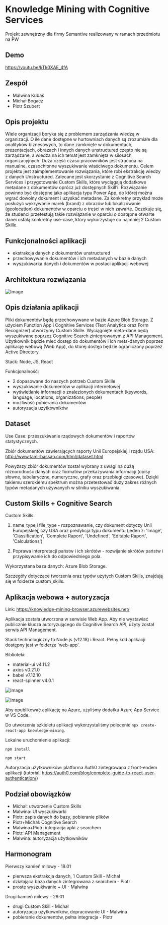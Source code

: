 # Knowledge Mining with Cognitive Services

Projekt zewnętrzny dla firmy Semantive realizowany w ramach przedmiotu na PW

## Demo

https://youtu.be/kTk0XAE_4fA

## Zespół

* Malwina Kubas
* Michał Bogacz
* Piotr Szubert

## Opis projektu

Wiele organizacji boryka się z problemem zarządzania wiedzą w organizacji. O ile dane dostępne w hurtowniach danych są zrozumiałe dla analityków biznesowych, to dane zamknięte w dokumentach, prezentacjach, obrazach i innych danych unstructured często nie są zarządzane, a wiedza na ich temat jest zamknięta w silosach organizacyjnych. Duża część czasu pracowników jest stracona na manualne, czasochłonne wyszukiwanie właściwego dokumentu. Celem projektu jest zaimplementowanie rozwiązania, które robi ekstrakcję wiedzy z danych Unstructured. Zalecane jest skorzystanie z Cognitive Search Services i przygotowanie Custom Skills, które wyciągają dodatkowe metadane z dokumentów oprócz już dostępnych Skill’i. Rozwiązanie powinno być dostępne jako aplikacja typu Power App, do której można wgrać dowolny dokument i uzyskać metadane. Za konkretny przykład może posłużyć wykrywanie marek (brand) z obrazów lub lokalizowanie (geolocation) dokumentów w oparciu o treści w nich zawarte. Oczekuje się, że studenci przetestują takie rozwiązanie w oparciu o dostępne otwarte danei ustalą konkretny use-case, który wykorzystuje co najmniej 2 Custom Skille. 

## Funkcjonalności aplikacji
* ekstrakcja danych z dokumentów unstructured
* przechowywanie dokumentów i ich metadanych w bazie danych
* wyszukiwarka danych i dokumentów w postaci aplikacji webowej

## Architektura rozwiązania

![Image](images/architektura.png)

## Opis działania aplikacji
Pliki dokumentów będą przechowywane w bazie Azure Blob Storage. Z użyciem Function App i Cognitive Services (Text Analytics
oraz Form Recognizer) utworzymy Custom Skille. Wyciągnięte meta-dane będą wyszukiwane poprzez Cognitive Search zintegrowanym 
z API Management. Użytkownik będzie mieć dostęp do dokumentów i ich meta-danych poprzez aplikację webową (Web App), do której
dostęp będzie ograniczony poprzez Active Directory.

Stack: Node, JS, React

Funkcjonalność:
* 2 dopasowane do naszych potrzeb Custom Skille
* wyszukiwanie dokumentów w aplikacji internetowej
* wyświetlanie informacji o znalezionych dokumentach (keywords, language, locations, organizations, people)
* możliwość pobierania dokumentów
* autoryzacja użytkowników

## Dataset

Use Case: przeszukiwanie rządowych dokumentów i raportów statystycznych.

Zbiór dokumentów zawierających raporty Unii Europejskiej i rządu USA: http://www.tamirhassan.com/html/dataset.html

Powyższy zbiór dokumentów został wybrany z uwagi na dużą różnorodność danych oraz formatów przekazywania informacji (opisy słowne, tabelaryczne, numeryczne, grafy oraz przebiegi czasowe). Dzięki takiemu szerokiemu spektrum można przetestować duży zakres różnych typów metadanych używanych w silniku wyszukiwania.

## Custom Skills + Cognitive Search

Custom Skills:

1. name_type i file_type - rozpoznawanie, czy dokument dotyczy Unii Europejskiej, czy USA oraz predykcja typu dokumentu (jeden z: 'Image', 'Classification', 'Complete Raport', 'Undefined', 'Editable Raport', 'Calculations')

2. Poprawa interpretacji państw i ich skrótów - rozwijanie skrótów państw i przypisywanie ich do odpowiedniego pola.

Wykorzystana baza danych: Azure Blob Storage.

Szczegóły dotyczące tworzenia oraz typów użytych Custom Skills, znajdują się w folderze custom_skills.

## Aplikacja webowa + autoryzacja

Link: https://knowledge-mining-browser.azurewebsites.net/

Aplikacja została utworzona w serwisie Web App. Aby nie wystawiać publicznie klucza autoryzującego do Cognitive Search API,
użyty został serwis API Management.

Stack technologiczny to Node.js (v12.18) i React. Pełny kod aplikacji dostępny jest w folderze 'web-app'.

Biblioteki:
* material-ui v4.11.2
* axios v0.21.0
* babel v7.12.10
* react-spinner v4.0.1

![Image](images/web-app-new.png)

![Image](images/document-card-new.png)

Aby opublikować aplikację na Azure, użyliśmy dodatku Azure App Service w VS Code. 

Do utworzenia szkieletu aplikacji wykorzystaliśmy polecenie ```npx create-react-app knowledge-mining```.

Lokalne uruchomienie aplikacji:

```npm install```

```npm start```

Autoryzacja użytkowników: platforma Auth0 zintegrowana z front-endem aplikacji (tutorial: https://auth0.com/blog/complete-guide-to-react-user-authentication/)

## Podział obowiązków

- Michał: utworzenie Custom Skills
- Malwina: UI wyszukiwarki
- Piotr: zapis danych do bazy, pobieranie plików
- Piotr+Michał: Cognitive Search
- Malwina+Piotr: integracja apki z searchem
- Piotr: API Management
- Malwina: autoryzacja użytkowników

## Harmonogram

Pierwszy kamień milowy - 18.01
* pierwsza ekstrakcja danych, 1 Custom Skill - Michał
* działająca baza danych zintegrowana z searchem - Piotr
* proste wyszukiwanie + UI - Malwina

Drugi kamień milowy - 29.01
* drugi Custom Skill - Michał
* autoryzacja użytkowników, dopracowanie UI - Malwina
* pobieranie dokumentów, pełna integracja - Piotr
